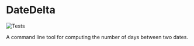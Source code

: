 # DateDelta

![Tests](https://github.com/keeeal/datedelta/actions/workflows/tests.yml/badge.svg)

A command line tool for computing the number of days between two dates.
